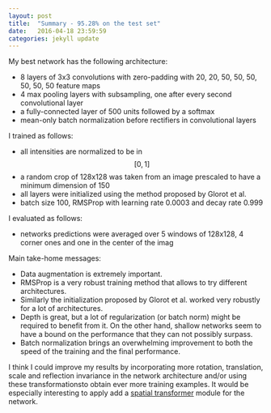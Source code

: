 ```yaml
---
layout: post
title:  "Summary - 95.28% on the test set"
date:   2016-04-18 23:59:59
categories: jekyll update
---
```


My best network has the following architecture:

- 8 layers of 3x3 convolutions with zero-padding with 20, 20, 50, 50, 50, 50,
  50, 50 feature maps
- 4 max pooling layers with subsampling, one after every second convolutional
  layer
- a fully-connected layer of 500 units followed by a softmax
- mean-only batch normalization before rectifiers in convolutional layers

I trained as follows:

- all intensities are normalized to be in $$[0, 1]$$
- a random crop of 128x128 was taken from an image prescaled to have a minimum
  dimension of 150
- all layers were initialized using the method proposed by Glorot et al.
- batch size 100, RMSProp with learning rate 0.0003 and decay rate 0.999

I evaluated as follows:

- networks predictions were averaged over 5 windows of 128x128, 4 corner ones
  and one in the center of the imag

Main take-home messages:

- Data augmentation is extremely important. 
- RMSProp is a very robust training method that allows to try different architectures.
- Similarly the initialization proposed by Glorot et al. worked very robustly
  for a lot of architectures.
- Depth is great, but a lot of regularization (or batch norm) might be required
  to benefit from it. On the other hand, shallow networks seem to have a bound 
  on the performance that they can not possibly surpass.
- Batch normalization brings an overwhelming improvement to both the speed of
  the training and the final performance.

I think I could improve my results by incorporating more rotation, translation, scale and reflection invariance in the network architecture and/or using these transformationsto obtain ever more training examples. It would be especially interesting to apply 
add a [spatial transformer](http://arxiv.org/abs/1506.02025) module for the network.
